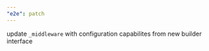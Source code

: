 ```yaml
---
"e2e": patch
---
```


update `_middleware` with configuration capabilites from new builder interface 
